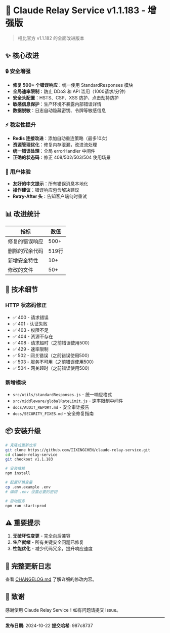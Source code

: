 # 🚀 Claude Relay Service v1.1.183 - 增强版

> 相比官方 v1.1.182 的全面改进版本

## ✨ 核心改进

### 🔒 安全增强
- **修复 500+ 个错误响应**：统一使用 StandardResponses 模块
- **全局速率限制**：防止 DDoS 和 API 滥用（1000请求/分钟）
- **安全头配置**：HSTS、CSP、XSS 防护、点击劫持防护
- **敏感信息保护**：生产环境不暴露内部错误详情
- **数据脱敏**：日志自动隐藏密钥、令牌等敏感信息

### ⚡ 稳定性提升
- **Redis 连接改进**：添加自动重连策略（最多10次）
- **资源管理优化**：修复内存泄漏，改进流处理
- **统一错误处理**：全局 errorHandler 中间件
- **正确的状态码**：修正 408/502/503/504 使用场景

### 🎯 用户体验
- **友好的中文提示**：所有错误消息本地化
- **操作建议**：错误响应包含解决建议
- **Retry-After 头**：告知客户端何时重试

## 📊 改进统计

| 指标 | 数值 |
|------|------|
| 修复的错误响应 | 500+ |
| 删除的冗余代码 | 519行 |
| 新增安全特性 | 10+ |
| 修改的文件 | 50+ |

## 🔧 技术细节

### HTTP 状态码修正
- ✅ 400 - 请求错误
- ✅ 401 - 认证失败
- ✅ 403 - 权限不足
- ✅ 404 - 资源不存在
- ✅ 408 - 请求超时（之前错误使用500）
- ✅ 429 - 速率限制
- ✅ 502 - 网关错误（之前错误使用500）
- ✅ 503 - 服务不可用（之前错误使用500）
- ✅ 504 - 网关超时（之前错误使用500）

### 新增模块
- `src/utils/standardResponses.js` - 统一响应格式
- `src/middleware/globalRateLimit.js` - 速率限制中间件
- `docs/AUDIT_REPORT.md` - 安全审计报告
- `docs/SECURITY_FIXES.md` - 安全修复指南

## 📦 安装升级

```bash
# 克隆或更新仓库
git clone https://github.com/IIXINGCHEN/claude-relay-service.git
cd claude-relay-service
git checkout v1.1.183

# 安装依赖
npm install

# 配置环境变量
cp .env.example .env
# 编辑 .env 设置必要的密钥

# 启动服务
npm run start:prod
```

## ⚠️ 重要提示

1. **无破坏性变更** - 完全向后兼容
2. **生产就绪** - 所有关键安全问题已修复
3. **性能优化** - 减少代码冗余，提升响应速度

## 📝 完整更新日志

查看 [CHANGELOG.md](https://github.com/IIXINGCHEN/claude-relay-service/blob/main/CHANGELOG.md) 了解详细的修改内容。

## 🙏 致谢

感谢使用 Claude Relay Service！如有问题请提交 Issue。

---
**发布日期**: 2024-10-22
**提交哈希**: 987c8737
